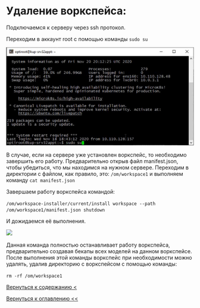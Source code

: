 
# Удаление воркспейса:

Подключаемся к серверу через ssh протокол.

Переходим в аккаунт root с помощью команды `sudo su`

![](./pictures/sshConnect.png)

В случае, если на сервере уже установлен воркспейс, то необходимо завершить его работу. Предварительно открыв файл 
manifest.json, чтобы убедиться, что мы находимся на нужном сервере. Переходим в директории с файлом, как правило, это:
`/om/workspace1` и выполняем команду `cat manifest.json`

Завершаем работу воркспейса командой:

```/om/workspace-installer/current/install workspace --path /om/workspace1/manifest.json shutdown```

И дожидаемся её выполнения.

![](./pictures/shutdown.png)

Данная команда полностью останавливает работу воркспейса, предварительно создавая бекапы всех моделей на данном воркспейсе. 
После выполнения этой команды воркспейс при необходимости можно удалять, удалив директорию с воркспейсом с помощью 
команды:

```rm -rf /om/workspace1```

[Вернуться к содержанию <](contents.md)

[Вернуться к оглавлению <<](index.md)